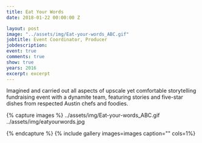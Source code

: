 ```yaml
---
title: Eat Your Words
date: 2018-01-22 00:00:00 Z

layout: post
image: "../assets/img/Eat-your-words_ABC.gif"
jobtitle: Event Coordinator, Producer
jobdescription: 
event: true
comments: true
show: true
years: 2016
excerpt: excerpt
---
```


Imagined and carried out all aspects of upscale yet comfortable storytelling fundraising event with a dynamite team, featuring stories and five-star dishes from respected Austin chefs and foodies. 
 
{% capture images %}
	../assets/img/Eat-your-words_ABC.gif
  ../assets/img/eatyourwords.jpg

{% endcapture %}
{% include gallery images=images caption="" cols=1%}

